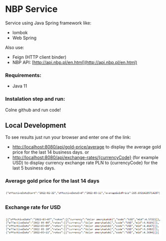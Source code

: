 # NBP Service
Service using Java Spring framework like:
- lombok
- Web Spring

Also use:
- Feign (HTTP client binder)
- NBP API: [http://api.nbp.pl/en.html](http://api.nbp.pl/en.html)

### Requirements:
- Java 11

### Instalation step and run:
Colne github and run code!


## Local Development
To see results just run your browser and enter one of the link:

- [http://localhost:8080/api/gold-price/average](http://localhost:8080/api/gold-price/average)
  to display the average gold price for the last 14 business days.
or
- [http://localhost:8080/api/exchange-rates/{currencyCode}](http://localhost:8080/api/exchange-rates/USD)
  (for example USD) to display currency exchange rate PLN to {currencyCode} for the last 5 business days.

### Average gold price for the last 14 days
![](./img/gold.png)

### Exchange rate for USD
![](./img/currencyUSD.png)
